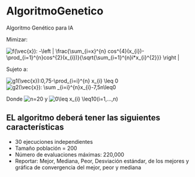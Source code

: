 # AlgoritmoGenetico
Algoritmo Genético para IA


Mimizar:

<img src="https://latex.codecogs.com/gif.latex?f(\vec{x}):&space;-\left&space;|&space;\frac{\sum_{i=1}^{n}&space;cos^{4}(x_{i})-2\prod_{i=1}^{n}cos^{2}(x_{i})}{\sqrt{\sum_{i=1}^{n}i*x_{i}^{2}}}&space;\right&space;|" title="f(\vec{x}): -\left | \frac{\sum_{i=x}^{n} cos^{4}(x_{i})-\prod_{i=1}^{n}cos^{2}(x_{i})}{\sqrt{\sum_{i=1}^{n}i*x_{i}^{2}}} \right |" />

Sujeto a:

<img src="https://latex.codecogs.com/gif.latex?g1(\vec{x}):0,75-\prod_{i=i}^{n}&space;x_{i}&space;\leq&space;0" title="g1(\vec{x}):0,75-\prod_{i=i}^{n} x_{i} \leq 0" />

<img src="https://latex.codecogs.com/gif.latex?g2(\vec{x}):&space;\sum&space;_{i=i}^{n}x_{i}-7,5n\leq0" title="g2(\vec{x}): \sum _{i=i}^{n}x_{i}-7,5n\leq0" />

Donde <img src="https://latex.codecogs.com/gif.latex?n=20" title="n=20" /> y <img src="https://latex.codecogs.com/gif.latex?0\leq&space;x_{i}&space;\leq10(i=1,...,n)" title="0\leq x_{i} \leq10(i=1,...,n)" />

## EL algoritmo deberá tener las siguientes características
- 30 ejecuciones independientes
- Tamaño población = 200
- Número de evaluaciones máximas: 220,000
- Reportar: Mejor, Mediana, Peor, Desviación estándar, de los mejores y gráfica de convergencia del mejor, peor y mediana
